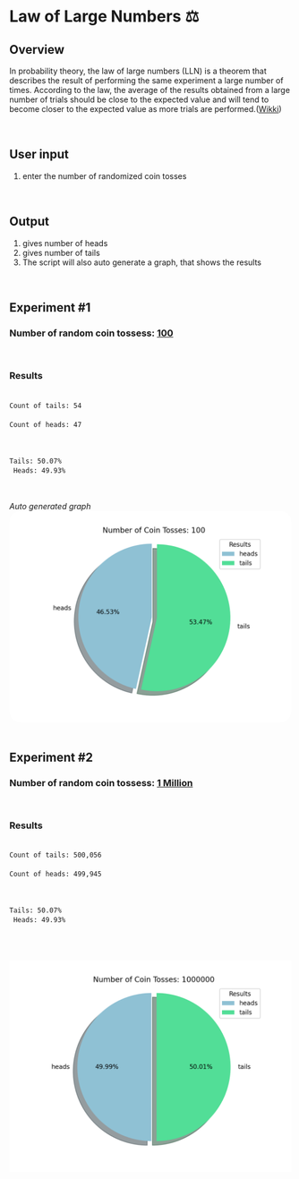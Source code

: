 Law of Large Numbers ⚖️
=========================================

Overview
-----------------

In probability theory, the law of large numbers (LLN) is a theorem that describes the result of performing the same experiment a large number of times. According to the law, the average of the results obtained from a large number of trials should be close to the expected value and will tend to become closer to the expected value as more trials are performed.(<a href="https://en.wikipedia.org/wiki/Law_of_large_numbers#cite_note-:0-1">Wikki</a>)

<br>


User input
------------------------------------
1. enter the number of randomized coin tosses


<br>

Output
----------------
1. gives number of heads
2. gives number of tails
3. The script will also auto generate a graph, that shows the results

<br>

Experiment #1
------------------------------

<h3>Number of random coin tossess: <u>100</u></h3>

<br>

<h3>Results</h3>

<code>
Count of tails: 54 <br>
Count of heads: 47 <br>

Tails: 50.07% <br>
Heads: 49.93% <br>
</code>

<br>
<i>Auto generated graph</i>
<br>
<img src="assets/hundred.png"
     alt=""
     style="float: left; margin-right: 10px; margin-bottom: 50px; border-radius: 20px;" />

<br>
<hr>


Experiment #2
------------------------------

<h3>Number of random coin tossess: <u>1 Million</u></h3>


<br>

<h3>Results</h3>

<code>
Count of tails: 500,056 <br>
Count of heads: 499,945 <br>

Tails: 50.07% <br>
Heads: 49.93% <br>
</code>

<br>
<br>
<img src="assets/1M.png"
     alt=""
     style="float: left; margin-right: 10px; margin-bottom: 50px;" />



